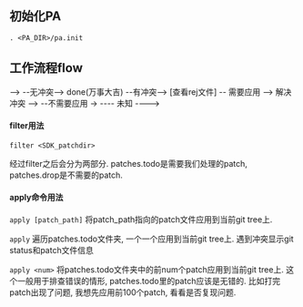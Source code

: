 ## 初始化PA

`. <PA_DIR>/pa.init`


## 工作流程flow

<filter> --> <apply> --无冲突--> done(万事大吉)
                     --有冲突--> [查看rej文件] -- 需要应用 --> 解决冲突 --> <goahead>
                                               --不需要应用 -> <drop>
                                               ---- 未知 ----> <reserve>


#### filter用法

`filter <SDK_patchdir>`

经过filter之后会分为两部分. patches.todo是需要我们处理的patch, patches.drop是不需要的patch.


#### apply命令用法

`apply [patch_path]`
将patch_path指向的patch文件应用到当前git tree上.

`apply`
遍历patches.todo文件夹, 一个一个应用到当前git tree上. 遇到冲突显示git status和patch文件信息

`apply <num>`
将patches.todo文件夹中的前num个patch应用到当前git tree上.
这个一般用于排查错误的情形, patches.todo里的patch应该是无错的.
比如打完patch出现了问题, 我想先应用前100个patch, 看看是否复现问题.
